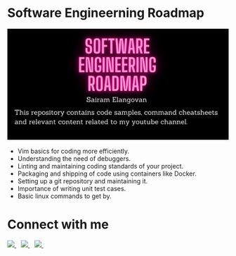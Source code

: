 # Software Engineerning Roadmap

![](https://github.com/sairam7/software_engineering_basics/blob/main/images/software%20engineering%20basics.png)
- Vim basics for coding more efficiently.
- Understanding the need of debuggers.
- Linting and maintaining coding standards of your project.
- Packaging and shipping of code using containers like Docker.
- Setting up a git repository and maintaining it.
- Importance of writing unit test cases.
- Basic linux commands to get by.

# Connect with me
 <a href="https://www.linkedin.com/in/sairam-elangovan-b2754417/">
    <img width="30px" src="https://www.vectorlogo.zone/logos/linkedin/linkedin-icon.svg" />
  </a>&ensp;
<a href="https://twitter.com/sairamelango">
    <img width="30px" src="https://www.vectorlogo.zone/logos/twitter/twitter-official.svg" />
  </a>&ensp;
  <a href="https://www.youtube.com/%40sairamtalks1432/playlists">
  <img width="30px" src="https://www.vectorlogo.zone/logos/youtube/youtube-icon.svg" />
  </a>&ensp;



